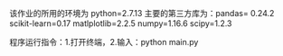 该作业的所用的环境为 python=2.7.13
主要的第三方库为：pandas= 0.24.2
scikit-learn=0.17
matlplotlib=2.2.5
numpy=1.16.6
scipy=1.2.3



程序运行指令：1.打开终端，2.输入：python main.py